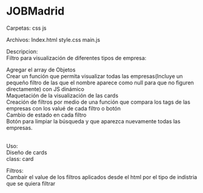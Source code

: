 # JOBMadrid

Carpetas:
css
js

Archivos:
Index.html
style.css
main.js


Descripcion:<br>
Filtro para visualización de diferentes tipos de empresa:<br>

Agregar el array de Objetos<br>
Crear un función que permita visualizar todas las empresas(Incluye un pequeño filtro de las que el nombre aparece como null para que no figuren directamente) con JS dinámico<br>
Maquetación de la visualización de las cards<br>
Creación de filtros por medio de una función que compara los tags de las empresas con los valué de cada filtro o botón<br>
Cambio de estado en cada filtro<br>
Botón para limpiar la búsqueda y que aparezca nuevamente todas las empresas.<br><br>


Uso:<br>
Diseño de cards<br>
class: card<br>

Filtros:<br>
Cambair el value de los filtros aplicados desde el html por el tipo de indistria que se quiera filtrar <br>

